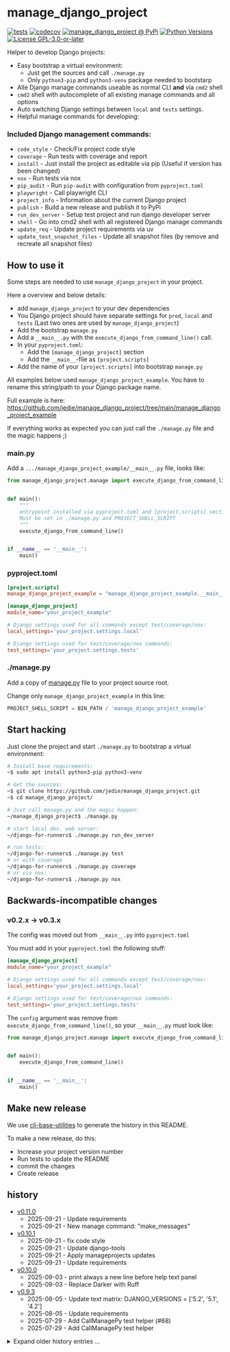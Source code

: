# manage_django_project

[![tests](https://github.com/jedie/manage_django_project/actions/workflows/tests.yml/badge.svg?branch=main)](https://github.com/jedie/manage_django_project/actions/workflows/tests.yml)
[![codecov](https://codecov.io/github/jedie/manage_django_project/branch/main/graph/badge.svg)](https://app.codecov.io/github/jedie/manage_django_project)
[![manage_django_project @ PyPi](https://img.shields.io/pypi/v/manage_django_project?label=manage_django_project%20%40%20PyPi)](https://pypi.org/project/manage_django_project/)
[![Python Versions](https://img.shields.io/pypi/pyversions/manage_django_project)](https://github.com/jedie/manage_django_project/blob/main/pyproject.toml)
[![License GPL-3.0-or-later](https://img.shields.io/pypi/l/manage_django_project)](https://github.com/jedie/manage_django_project/blob/main/LICENSE)

Helper to develop Django projects:

* Easy bootstrap a virtual environment:
  * Just get the sources and call `./manage.py`
  * Only `python3-pip` and `python3-venv` package needed to bootstarp
* Alle Django manage commands useable as normal CLI **and** via `cmd2` shell
* `cmd2` shell with autocomplete of all existing manage commands and all options
* Auto switching Django settings between `local` and `tests` settings.
* Helpful manage commands for developing:

### Included Django management commands:

[comment]: <> (✂✂✂ auto generated command_info start ✂✂✂)

* `code_style` - Check/Fix project code style
* `coverage` - Run tests with coverage and report
* `install` - Just install the project as editable via pip (Useful if version has been changed)
* `nox` - Run tests via nox
* `pip_audit` - Run `pip-audit` with configuration from `pyproject.toml`
* `playwright` - Call playwright CLI
* `project_info` - Information about the current Django project
* `publish` - Build a new release and publish it to PyPi
* `run_dev_server` - Setup test project and run django developer server
* `shell` - Go into cmd2 shell with all registered Django manage commands
* `update_req` - Update project requirements via uv
* `update_test_snapshot_files` - Update all snapshot files (by remove and recreate all snapshot files)

[comment]: <> (✂✂✂ auto generated command_info end ✂✂✂)


## How to use it

Some steps are needed to use `manage_django_project` in your project.

Here a overview and below details:

* add `manage_django_project` to your dev dependencies
* You Django project should have separate settings for `prod`, `local` and `tests` (Last two ones are used by `manage_django_project`)
* Add the bootstrap `manage.py`
* Add a `__main__.py` with the `execute_django_from_command_line()` call.
* In your `pyproject.toml`:
  * Add the `[manage_django_project]` section
  * Add the `__main__`-file as `[project.scripts]`
* Add the name of your `[project.scripts]` into bootstrap `manage.py`

All examples below used `manage_django_project_example`. You have to rename this string/path to your Django package name.

Full example is here: https://github.com/jedie/manage_django_project/tree/main/manage_django_project_example


If everything works as expected you can just call the `./manage.py` file and the magic happens ;)


### __main__.py

Add a `.../manage_django_project_example/__main__.py` file, looks like:

```python
from manage_django_project.manage import execute_django_from_command_line


def main():
    """
    entrypoint installed via pyproject.toml and [project.scripts] section.
    Must be set in ./manage.py and PROJECT_SHELL_SCRIPT
    """
    execute_django_from_command_line()


if __name__ == '__main__':
    main()
```


### pyproject.toml

```toml
[project.scripts]
manage_django_project_example = "manage_django_project_example.__main__:main"

[manage_django_project]
module_name="your_project_example"

# Django settings used for all commands except test/coverage/nox:
local_settings='your_project.settings.local'

# Django settings used for test/coverage/nox commands:
test_settings='your_project.settings.tests'
```


### ./manage.py

Add a copy of [manage.py](https://github.com/jedie/manage_django_project/blob/main/manage.py) file to your project source root.

Change only `manage_django_project_example` in this line:
```python
PROJECT_SHELL_SCRIPT = BIN_PATH / 'manage_django_project_example'
```


## Start hacking

Just clone the project and start `./manage.py` to bootstrap a virtual environment:

```bash
# Install base requirements:
~$ sudo apt install python3-pip python3-venv

# Get the sources:
~$ git clone https://github.com/jedie/manage_django_project.git
~$ cd manage_django_project/

# Just call manage.py and the magic happen:
~/manage_django_project$ ./manage.py

# start local dev. web server:
~/django-for-runners$ ./manage.py run_dev_server

# run tests:
~/django-for-runners$ ./manage.py test
# or with coverage
~/django-for-runners$ ./manage.py coverage
# or via nox:
~/django-for-runners$ ./manage.py nox
```


## Backwards-incompatible changes

### v0.2.x -> v0.3.x

The config was moved out from `__main__.py` into `pyproject.toml`

You must add in your `pyproject.toml` the following stuff:
```toml
[manage_django_project]
module_name="your_project_example"

# Django settings used for all commands except test/coverage/nox:
local_settings='your_project.settings.local'

# Django settings used for test/coverage/nox commands:
test_settings='your_project.settings.tests'
```

The `config` argument was remove from `execute_django_from_command_line()`, so your `__main__.py` must look like:

```python
from manage_django_project.manage import execute_django_from_command_line


def main():
    execute_django_from_command_line()


if __name__ == '__main__':
    main()
```


## Make new release

We use [cli-base-utilities](https://github.com/jedie/cli-base-utilities#generate-project-history-base-on-git-commitstags) to generate the history in this README.


To make a new release, do this:

* Increase your project version number
* Run tests to update the README
* commit the changes
* Create release


## history

[comment]: <> (✂✂✂ auto generated history start ✂✂✂)

* [v0.11.0](https://github.com/jedie/manage_django_project/compare/v0.10.1...v0.11.0)
  * 2025-09-21 - Update requirements
  * 2025-09-21 - New manage command: "make_messages"
* [v0.10.1](https://github.com/jedie/manage_django_project/compare/v0.10.0...v0.10.1)
  * 2025-09-21 - fix code style
  * 2025-09-21 - Update django-tools
  * 2025-09-21 - Apply manageprojects updates
  * 2025-09-21 - Update requirements
* [v0.10.0](https://github.com/jedie/manage_django_project/compare/v0.9.3...v0.10.0)
  * 2025-09-03 - print always a new line before help text panel
  * 2025-09-03 - Replace Darker with Ruff
* [v0.9.3](https://github.com/jedie/manage_django_project/compare/v0.9.2...v0.9.3)
  * 2025-08-05 - Update text matrix: DJANGO_VERSIONS = ['5.2', '5.1', '4.2']
  * 2025-08-05 - Update requirements
  * 2025-07-29 - Add CallManagePy test helper (#68)
  * 2025-07-29 - Add CallManagePy test helper

<details><summary>Expand older history entries ...</summary>

* [v0.9.2](https://github.com/jedie/manage_django_project/compare/v0.9.1...v0.9.2)
  * 2025-06-02 - Run "pre-commit autoupdate" only if "pre-commit" is installed
* [v0.9.1](https://github.com/jedie/manage_django_project/compare/v0.9.0...v0.9.1)
  * 2025-04-30 - replace setuptools with hatchling
  * 2025-04-30 - modernize config.py
  * 2025-04-30 - Apply manageprojects updates
  * 2025-04-30 - Update requirements
* [v0.9.0](https://github.com/jedie/manage_django_project/compare/v0.8.0...v0.9.0)
  * 2025-02-12 - install pre commit in bootstrap
  * 2025-02-12 - Bugfix "publish" command
  * 2025-02-12 - Cleanup: Remove obsolete tox stuff
  * 2025-02-12 - pip-tools -> uv and tox -> nox
* [v0.8.0](https://github.com/jedie/manage_django_project/compare/v0.7.2...v0.8.0)
  * 2024-08-02 - Replace "safety" by "pip-audit" and add tooling for it.
  * 2024-08-02 - Update project setup
  * 2024-08-02 - Update requirements and add git pre commit hooks
  * 2024-05-21 - Update requirements
  * 2024-05-21 - Safety: Ignore CVE-2018-20225
  * 2024-05-21 - update from manageprojects template
* [v0.7.2](https://github.com/jedie/manage_django_project/compare/v0.7.1...v0.7.2)
  * 2024-02-20 - Add '--strip-extras' to pip-compile and update requirements
* [v0.7.1](https://github.com/jedie/manage_django_project/compare/v0.7.0...v0.7.1)
  * 2024-01-18 - Use typeguard in tests
  * 2024-01-18 - update requirements
  * 2024-01-18 - manageprojects updates + set min. Python to 3.9
* [v0.7.0](https://github.com/jedie/manage_django_project/compare/v0.6.4...v0.7.0)
  * 2023-12-19 - Apply manageprojects: Expand test matrix + update req. + skip Python 3.9
  * 2023-12-19 - Setup django for unittests
  * 2023-12-16 - Bugfix code style
  * 2023-12-16 - Use update_readme_history & as git hook
  * 2023-11-07 - Update requirements
* [v0.6.4](https://github.com/jedie/manage_django_project/compare/v0.6.3...v0.6.4)
  * 2023-11-01 - update requirements
* [v0.6.3](https://github.com/jedie/manage_django_project/compare/v0.6.2...v0.6.3)
  * 2023-11-01 - Update requirements
  * 2023-11-01 - Autogenerate history in README
  * 2023-11-01 - Bugfix subprocess timeout running manage commands
* [v0.6.2](https://github.com/jedie/manage_django_project/compare/v0.6.1...v0.6.2)
  * 2023-09-24 - Use tools from https://github.com/jedie/cli-base-utilities
* [v0.6.1](https://github.com/jedie/manage_django_project/compare/v0.6.0...v0.6.1)
  * 2023-09-24 - Erase coverage data always after test run
  * 2023-09-24 - Add manage command to interact with Playwright CLI
* [v0.6.0](https://github.com/jedie/manage_django_project/compare/v0.5.2...v0.6.0)
  * 2023-09-24 - Remove outdated history from README
  * 2023-09-24 - Nicer call command info
  * 2023-09-24 - NEW command: update_test_snapshot_files
  * 2023-09-24 - Auto erase coverage data
  * 2023-09-24 - Update requirements
* [v0.5.2](https://github.com/jedie/manage_django_project/compare/v0.5.1...v0.5.2)
  * 2023-08-17 - Bugfix: manageprojects must be a normal dependencies
* [v0.5.1](https://github.com/jedie/manage_django_project/compare/v0.5.0...v0.5.1)
  * 2023-08-17 - Use print_version from cli_base
  * 2023-08-17 - Update requirements
  * 2023-08-17 - cookiecutter_directory = "managed-django-project"
  * 2023-08-17 - apply template updates
* [v0.5.0](https://github.com/jedie/manage_django_project/compare/v0.4.1...v0.5.0)
  * 2023-08-15 - Use https://github.com/jedie/cli-base-utilities
  * 2023-08-04 - Update requirements
* [v0.4.1](https://github.com/jedie/manage_django_project/compare/v0.4.0...v0.4.1)
  * 2023-04-08 - Use get_pyproject_toml from manageprojects and add summarize output to update_req
* [v0.4.0](https://github.com/jedie/manage_django_project/compare/v0.3.0...v0.4.0)
  * 2023-04-07 - tests against different Django versions
  * 2023-04-07 - Enhance "update_req" command
* [v0.3.0](https://github.com/jedie/manage_django_project/compare/v0.2.2...v0.3.0)
  * 2023-04-05 - Move from `__main__.py` into `pyproject.toml`
  * 2023-04-05 - Bugfix tox run
  * 2023-04-05 - Update manage.py
  * 2023-04-05 - Delete README.md
  * 2023-04-05 - Small project updates
* [v0.2.2](https://github.com/jedie/manage_django_project/compare/v0.2.1...v0.2.2)
  * 2023-04-02 - fix code style
  * 2023-04-02 - apply manage projects update
  * 2023-04-02 - Ignore non `django.core.management.base.BaseCommand` based commands
  * 2023-04-02 - Update requirements
* [v0.2.1](https://github.com/jedie/manage_django_project/compare/v0.2.0...v0.2.1)
  * 2023-03-16 - fix test
  * 2023-03-16 - Add "Included Django management commands" to README
  * 2023-03-16 - typo
  * 2023-03-16 - Set v0.2.1
  * 2023-03-16 - Enhance docs
  * 2023-03-16 - Remove `prod_settings` and add `local_settings_commands` to `ManageConfig`
  * 2023-03-16 - Add test for bootstrap manage.py calls
  * 2023-03-16 - fix coverage by activating --concurrency=multiprocessing
  * 2023-03-15 - fix CI
  * 2023-03-15 - "tox" command: exit "normal" on failed run
  * 2023-03-15 - Add tests for "safety" command
  * 2023-03-15 - Test "tox" command
  * 2023-03-15 - Add test for "run_dev_server" command
  * 2023-03-15 - test "project_info" command
  * 2023-03-15 - Test command "install"
  * 2023-03-15 - Test command "code_sytle"
  * 2023-03-15 - Code cleanup: Remove unused files
  * 2023-03-14 - +Test coverage
  * 2023-03-14 - Test "update_req"
  * 2023-03-14 - Add basic test for "update_req"
  * 2023-03-14 - Add DocTest to unittests
  * 2023-03-14 - Add test for shell
  * 2023-03-14 - Skip broken commands
  * 2023-03-14 - remove debug print
* [v0.2.0](https://github.com/jedie/manage_django_project/compare/v0.1.1...v0.2.0)
  * 2023-03-13 - NEW: "./manage.py shell" cmd2 shell with all registered Django manage commands
* [v0.1.1](https://github.com/jedie/manage_django_project/compare/v0.1.0...v0.1.1)
  * 2023-03-13 - Use `distribution_name` in publish call
* [v0.1.0](https://github.com/jedie/manage_django_project/compare/v0.0.1...v0.1.0)
  * 2023-03-12 - Remove a existing '.coverage' before create a new one
  * 2023-03-12 - check settings
  * 2023-03-12 - Rename test settings and check the used settings in test
  * 2023-03-12 - Run tests with test settings, before publishing
  * 2023-03-12 - Update README.md
* [v0.0.1](https://github.com/jedie/manage_django_project/compare/99601ed...v0.0.1)
  * 2023-03-11 - init
  * 2023-03-11 - Initial commit

</details>


[comment]: <> (✂✂✂ auto generated history end ✂✂✂)
